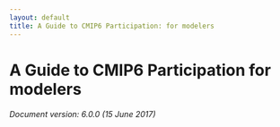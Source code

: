 ```yaml
---
layout: default
title: A Guide to CMIP6 Participation: for modelers
---
```


# A Guide to CMIP6 Participation for modelers


###### Document version: 6.0.0 (15 June 2017)